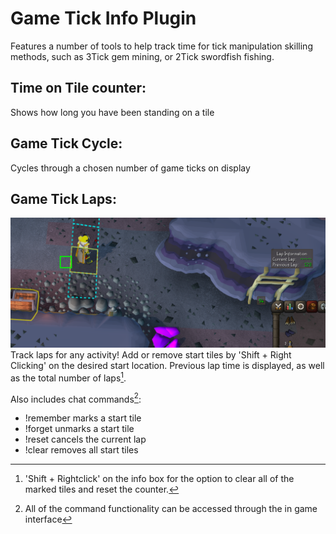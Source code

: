 # Game Tick Info Plugin
Features a number of tools to help track time for tick manipulation skilling methods, such as 3Tick gem mining, or 2Tick swordfish fishing.
## Time on Tile counter:
Shows how long you have been standing on a tile
## Game Tick Cycle:
Cycles through a chosen number of game ticks on display
## Game Tick Laps:
![](https://github.com/AcolyteOfFire/Game_Tick_Info/blob/master/Gem%20Mine%20Game%20Tick%20Info1.png)
Track laps for any activity! Add or remove start tiles by 'Shift + Right Clicking' on the desired start location. Previous lap time is displayed, as well as the total number of laps[^1].

Also includes chat commands[^2]:
- !remember marks a start tile
- !forget unmarks a start tile
- !reset cancels the current lap
- !clear removes all start tiles

[^1]:'Shift + Rightclick' on the info box for the option to clear all of the marked tiles and reset the counter.
[^2]:All of the command functionality can be accessed through the in game interface
